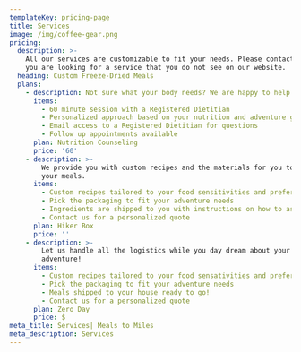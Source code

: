 ```yaml
---
templateKey: pricing-page
title: Services
image: /img/coffee-gear.png
pricing:
  description: >-
    All our services are customizable to fit your needs. Please contact us if
    you are looking for a service that you do not see on our website. 
  heading: Custom Freeze-Dried Meals
  plans:
    - description: Not sure what your body needs? We are happy to help!
      items:
        - 60 minute session with a Registered Dietitian
        - Personalized approach based on your nutrition and adventure goals
        - Email access to a Registered Dietitian for questions
        - Follow up appointments available
      plan: Nutrition Counseling
      price: '60'
    - description: >-
        We provide you with custom recipes and the materials for you to assemble
        your meals.
      items:
        - Custom recipes tailored to your food sensitivities and preferences
        - Pick the packaging to fit your adventure needs
        - Ingredients are shipped to you with instructions on how to assemble
        - Contact us for a personalized quote
      plan: Hiker Box
      price: ''
    - description: >-
        Let us handle all the logistics while you day dream about your next
        adventure! 
      items:
        - Custom recipes tailored to your food sensativities and preferences
        - Pick the packaging to fit your adventure needs
        - Meals shipped to your house ready to go!
        - Contact us for a personalized quote
      plan: Zero Day
      price: $
meta_title: Services| Meals to Miles
meta_description: Services
---
```


